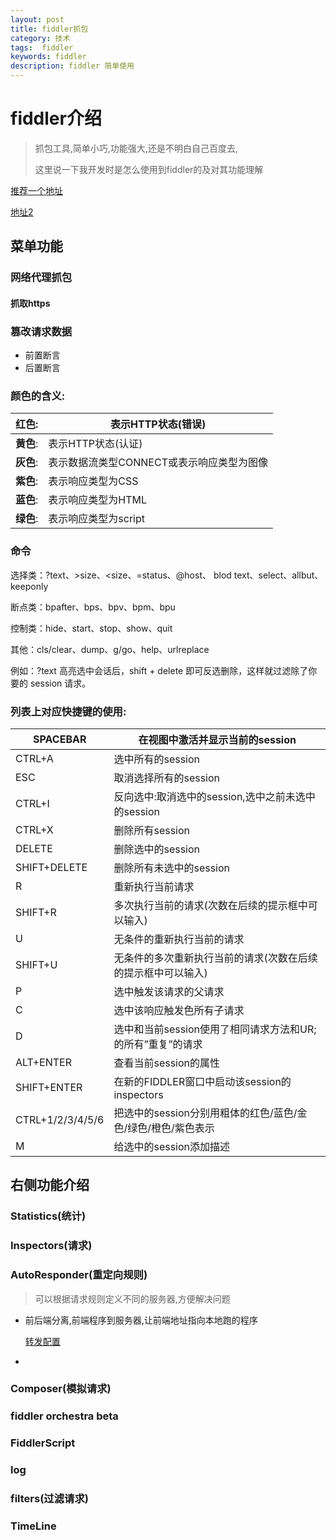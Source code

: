 ```yaml
---
layout: post
title: fiddler抓包
category: 技术
tags:  fiddler
keywords: fiddler
description: fiddler 简单使用 
---
```


# fiddler介绍 

> 抓包工具,简单小巧,功能强大,还是不明白自己百度去,
>
> 这里说一下我开发时是怎么使用到fiddler的及对其功能理解

[推荐一个地址](http://www.360doc.com/content/15/1102/16/19017656_510224419.shtml)

[地址2](https://blog.csdn.net/linyuchen2008/article/details/52959086)

## 菜单功能

### 网络代理抓包

#### 抓取https

### 篡改请求数据

* 前置断言
* 后置断言




### 颜色的含义:

| **红色**: | 表示HTTP状态(错误)             |
| ------- | ------------------------ |
| **黄色**: | 表示HTTP状态(认证)             |
| **灰色**: | 表示数据流类型CONNECT或表示响应类型为图像 |
| **紫色**: | 表示响应类型为CSS               |
| **蓝色**: | 表示响应类型为HTML              |
| **绿色**: | 表示响应类型为script            |


### 命令

选择类：?text、>size、<size、=status、@host、  blod text、select、allbut、keeponly 

 断点类：bpafter、bps、bpv、bpm、bpu 

 控制类：hide、start、stop、show、quit 

 其他：cls/clear、dump、g/go、help、urlreplace 

例如：?text 高亮选中会话后，shift + delete 即可反选删除，这样就过滤除了你要的 session 请求。 



### 列表上对应快捷键的使用:

| SPACEBAR         | 在视图中激活并显示当前的session                  |
| ---------------- | ------------------------------------ |
| CTRL+A           | 选中所有的session                         |
| ESC              | 取消选择所有的session                       |
| CTRL+I           | 反向选中:取消选中的session,选中之前未选中的session    |
| CTRL+X           | 删除所有session                          |
| DELETE           | 删除选中的session                         |
| SHIFT+DELETE     | 删除所有未选中的session                      |
| R                | 重新执行当前请求                             |
| SHIFT+R          | 多次执行当前的请求(次数在后续的提示框中可以输入)            |
| U                | 无条件的重新执行当前的请求                        |
| SHIFT+U          | 无条件的多次重新执行当前的请求(次数在后续的提示框中可以输入)      |
| P                | 选中触发该请求的父请求                          |
| C                | 选中该响应触发色所有子请求                        |
| D                | 选中和当前session使用了相同请求方法和UR;的所有”重复”的请求  |
| ALT+ENTER        | 查看当前session的属性                       |
| SHIFT+ENTER      | 在新的FIDDLER窗口中启动该session的inspectors   |
| CTRL+1/2/3/4/5/6 | 把选中的session分别用粗体的红色/蓝色/金色/绿色/橙色/紫色表示 |
| M                | 给选中的session添加描述                      |





## 右侧功能介绍



### Statistics(统计)



### Inspectors(请求)



### AutoResponder(重定向规则)

> 可以根据请求规则定义不同的服务器,方便解决问题

* 前后端分离,前端程序到服务器,让前端地址指向本地跑的程序

  [转发配置](E:/learn2/barryliu.github.com/images/fiddler_autoresponder.png)

* ​

### Composer(模拟请求)



### fiddler orchestra beta



### FiddlerScript



### log

### filters(过滤请求) 

### TimeLine